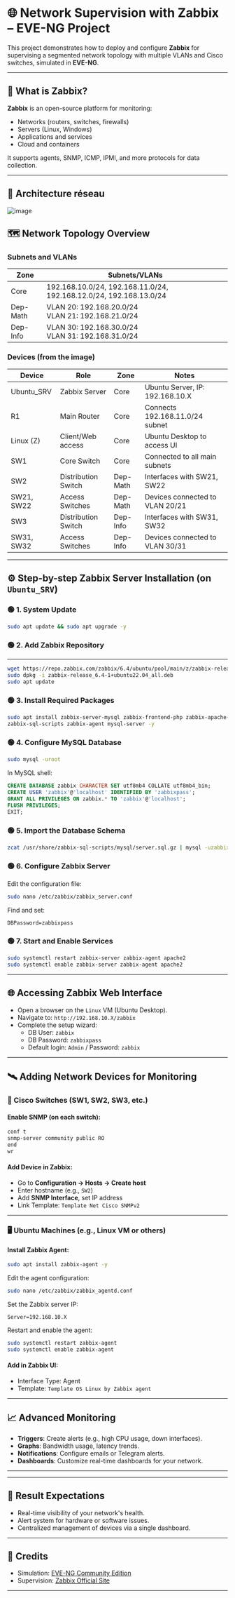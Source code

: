 # 🌐 Network Supervision with Zabbix – EVE-NG Project

This project demonstrates how to deploy and configure **Zabbix** for supervising a segmented network topology with multiple VLANs and Cisco switches, simulated in **EVE-NG**.

---
## 📖 What is Zabbix?

**Zabbix** is an open-source platform for monitoring:
- Networks (routers, switches, firewalls)
- Servers (Linux, Windows)
- Applications and services
- Cloud and containers

It supports agents, SNMP, ICMP, IPMI, and more protocols for data collection.

---
## 🧱 Architecture réseau
![image](https://github.com/user-attachments/assets/ad979aef-2144-42f4-8c8b-6afe75b384a1)




## 🗺️ Network Topology Overview

### Subnets and VLANs

| Zone         | Subnets/VLANs                             |
|--------------|--------------------------------------------|
| Core         | 192.168.10.0/24, 192.168.11.0/24, 192.168.12.0/24, 192.168.13.0/24 |
| Dep-Math     | VLAN 20: 192.168.20.0/24<br>VLAN 21: 192.168.21.0/24 |
| Dep-Info     | VLAN 30: 192.168.30.0/24<br>VLAN 31: 192.168.31.0/24 |

### Devices (from the image)

| Device       | Role                    | Zone        | Notes                                |
|--------------|-------------------------|-------------|---------------------------------------|
| Ubuntu_SRV   | Zabbix Server           | Core        | Ubuntu Server, IP: 192.168.10.X       |
| R1           | Main Router             | Core        | Connects 192.168.11.0/24 subnet       |
| Linux (Z)    | Client/Web access       | Core        | Ubuntu Desktop to access UI          |
| SW1          | Core Switch             | Core        | Connected to all main subnets        |
| SW2          | Distribution Switch     | Dep-Math    | Interfaces with SW21, SW22           |
| SW21, SW22   | Access Switches         | Dep-Math    | Devices connected to VLAN 20/21      |
| SW3          | Distribution Switch     | Dep-Info    | Interfaces with SW31, SW32           |
| SW31, SW32   | Access Switches         | Dep-Info    | Devices connected to VLAN 30/31      |

---

## ⚙️ Step-by-step Zabbix Server Installation (on `Ubuntu_SRV`)

### 🟢 1. System Update
```bash
sudo apt update && sudo apt upgrade -y
```
### 🟢 2. Add Zabbix Repository
---
```bash
wget https://repo.zabbix.com/zabbix/6.4/ubuntu/pool/main/z/zabbix-release/zabbix-release_6.4-1+ubuntu22.04_all.deb
sudo dpkg -i zabbix-release_6.4-1+ubuntu22.04_all.deb
sudo apt update
```

### 🟢 3. Install Required Packages
```bash
sudo apt install zabbix-server-mysql zabbix-frontend-php zabbix-apache-conf \
zabbix-sql-scripts zabbix-agent mysql-server -y
```

### 🟢 4. Configure MySQL Database
```bash
sudo mysql -uroot
```
In MySQL shell:
```sql
CREATE DATABASE zabbix CHARACTER SET utf8mb4 COLLATE utf8mb4_bin;
CREATE USER 'zabbix'@'localhost' IDENTIFIED BY 'zabbixpass';
GRANT ALL PRIVILEGES ON zabbix.* TO 'zabbix'@'localhost';
FLUSH PRIVILEGES;
EXIT;
```

### 🟢 5. Import the Database Schema
```bash
zcat /usr/share/zabbix-sql-scripts/mysql/server.sql.gz | mysql -uzabbix -pzabbixpass zabbix
```

### 🟢 6. Configure Zabbix Server
Edit the configuration file:
```bash
sudo nano /etc/zabbix/zabbix_server.conf
```
Find and set:
```
DBPassword=zabbixpass
```

### 🟢 7. Start and Enable Services
```bash
sudo systemctl restart zabbix-server zabbix-agent apache2
sudo systemctl enable zabbix-server zabbix-agent apache2
```

---

## 🌐 Accessing Zabbix Web Interface

- Open a browser on the `Linux` VM (Ubuntu Desktop).
- Navigate to: `http://192.168.10.X/zabbix`
- Complete the setup wizard:
  - DB User: `zabbix`
  - DB Password: `zabbixpass`
  - Default login: `Admin` / Password: `zabbix`

---

## 🛰️ Adding Network Devices for Monitoring

### 🔧 Cisco Switches (SW1, SW2, SW3, etc.)

#### Enable SNMP (on each switch):
```bash
conf t
snmp-server community public RO
end
wr
```

#### Add Device in Zabbix:
- Go to **Configuration → Hosts → Create host**
- Enter hostname (e.g., `SW2`)
- Add **SNMP Interface**, set IP address
- Link Template: `Template Net Cisco SNMPv2`

---

### 🖥️ Ubuntu Machines (e.g., Linux VM or others)

#### Install Zabbix Agent:
```bash
sudo apt install zabbix-agent -y
```

Edit the agent configuration:
```bash
sudo nano /etc/zabbix/zabbix_agentd.conf
```
Set the Zabbix server IP:
```
Server=192.168.10.X
```

Restart and enable the agent:
```bash
sudo systemctl restart zabbix-agent
sudo systemctl enable zabbix-agent
```

#### Add in Zabbix UI:
- Interface Type: Agent
- Template: `Template OS Linux by Zabbix agent`

---

## 📈 Advanced Monitoring

- **Triggers**: Create alerts (e.g., high CPU usage, down interfaces).
- **Graphs**: Bandwidth usage, latency trends.
- **Notifications**: Configure emails or Telegram alerts.
- **Dashboards**: Customize real-time dashboards for your network.

---



---

## 🧩 Result Expectations

- Real-time visibility of your network's health.
- Alert system for hardware or software issues.
- Centralized management of devices via a single dashboard.

---

## 📎 Credits

- Simulation: [EVE-NG Community Edition](https://www.eve-ng.net/)
- Supervision: [Zabbix Official Site](https://www.zabbix.com/)

---
